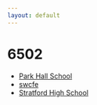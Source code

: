 ```yaml
---
layout: default
---
```

# 6502
* [Park Hall School](/assignments/Park%20Hall%20School.html)
* [swcfe](/assignments/swcfe.html)
* [Stratford High School](/assignments/Stratford%20High%20School.html)
